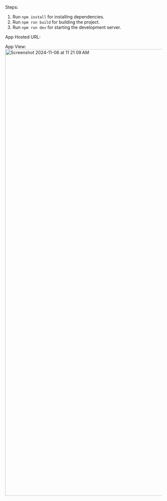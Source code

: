 Steps:

1. Run `npm install` for installing dependencies.
2. Run `npm run build` for building the project.
3. Run `npm run dev` for starting the development server.

App Hosted URL:

App View:
<img width="1439" alt="Screenshot 2024-11-06 at 11 21 09 AM" src="https://github.com/user-attachments/assets/9b48eb17-77d4-4072-8dac-c34e372e4450">
